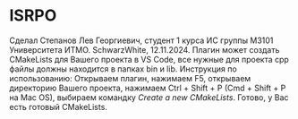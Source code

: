 # ISRPO
Сделал Степанов Лев Георгиевич, студент 1 курса ИС группы М3101 Университета ИТМО. SchwarzWhite, 12.11.2024.
Плагин может создать CMakeLists  для Вашего проекта в VS Code, все нужные для проекта cpp файлы должны  находится в папках bin и lib.
Инструкция по использованию: Открываем плагин, нажимаем F5, открываем директорию Вашего проекта, нажимаем Ctrl + Shift + P (Cmd + Shift + P на Mac OS), выбираем командку *Create a new CMakeLists*.
Готово, у Вас есть готовый CMakeLists.
